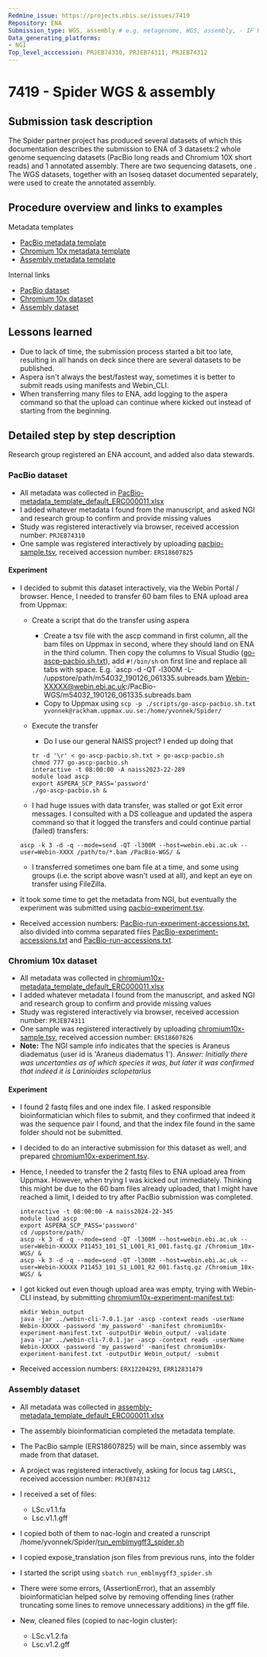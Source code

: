 ```yaml
---
Redmine_issue: https://projects.nbis.se/issues/7419
Repository: ENA
Submission_type: WGS, assembly # e.g. metagenome, WGS, assembly, - IF RELEVANT
Data_generating_platforms:
- NGI
Top_level_acccession: PRJEB74310, PRJEB74311, PRJEB74312
---
```


# 7419 - Spider WGS & assembly

## Submission task description
The Spider partner project has produced several datasets of which this documentation describes the submission to ENA of 3 datasets:2 whole genome sequencing datasets (PacBio long reads and Chromium 10X short reads) and 1 annotated assembly. There are two sequencing datasets, one . The WGS datasets, together with an Isoseq dataset documented separately, were used to create the annotated assembly.

## Procedure overview and links to examples

Metadata templates
* [PacBio metadata template](./data/PacBio-metadata_template_default_ERC000011.xlsx)
* [Chromium 10x metadata template](./data/chromium10x-metadata_template_default_ERC000011.xlsx)
* [Assembly metadata template](./data/assembly-metadata_template_default_ERC000011.xlsx)

Internal links
* [PacBio dataset](#pacbio-dataset)
* [Chromium 10x dataset](#chromium-10x-dataset)
* [Assembly dataset](#assembly-dataset)

## Lessons learned
<!-- What went well? What did not went so well? What would you have done differently? -->
* Due to lack of time, the submission process started a bit too late, resulting in all hands on deck since there are several datasets to be published.
* Aspera isn't always the best/fastest way, sometimes it is better to submit reads using manifests and Webin_CLI.
* When transferring many files to ENA, add logging to the aspera command so that the upload can continue where kicked out instead of starting from the beginning.

## Detailed step by step description

Research group registered an ENA account, and added also data stewards.

### PacBio dataset
* All metadata was collected in [PacBio-metadata_template_default_ERC000011.xlsx](./data/PacBio-metadata_template_default_ERC000011.xlsx)
* I added whatever metadata I found from the manuscript, and asked NGI and research group to confirm and provide missing values
* Study was registered interactively via browser, received accession number: `PRJEB74310`
* One sample was registered interactively by uploading [pacbio-sample.tsv](./data/pacbio-sample.tsv), received accession number: `ERS18607825`

#### Experiment

* I decided to submit this dataset interactively, via the Webin Portal / browser. Hence, I needed to transfer 60 bam files to ENA upload area from Uppmax:
  * Create a script that do the transfer using aspera
    * Create a tsv file with the ascp command in first column, all the bam files on Uppmax in second, where they should land on ENA in the third column. Then copy the columns to Visual Studio ([go-ascp-pacbio.sh.txt](./scripts/go-ascp-pacbio.sh.txt)), add `#!/bin/sh` on first line and replace all tabs with space. E.g. `ascp -d -QT -l300M -L- /uppstore/path/m54032_190126_061335.subreads.bam Webin-XXXXX@webin.ebi.ac.uk:/PacBio-WGS/m54032_190126_061335.subreads.bam
    * Copy to Uppmax using `scp -p ./scripts/go-ascp-pacbio.sh.txt yvonnek@rackham.uppmax.uu.se:/home/yvonnek/Spider/`

  * Execute the transfer
    * Do I use our general NAISS project? I ended up doing that
    ```
    tr -d '\r' < go-ascp-pacbio.sh.txt > go-ascp-pacbio.sh
    chmod 777 go-ascp-pacbio.sh
    interactive -t 08:00:00 -A naiss2023-22-289
    module load ascp
    export ASPERA_SCP_PASS='password'
    ./go-ascp-pacbio.sh &
    ```
  * I had huge issues with data transfer, was stalled or got Exit error messages. I consulted with a DS colleague and updated the aspera command so that it logged the transfers and could continue partial (failed) transfers:
  ```
  ascp -k 3 -d -q --mode=send -QT -l300M --host=webin.ebi.ac.uk --user=Webin-XXXX /path/to/*.bam /PacBio-WGS/ &
  ```
  * I transferred sometimes one bam file at a time, and some using groups (i.e. the script above wasn't used at all), and kept an eye on transfer using FileZilla.

* It took some time to get the metadata from NGI, but eventually the experiment was submitted using [pacbio-experiment.tsv](./data/pacbio-experiment.tsv).
* Received accession numbers: [PacBio-run-experiment-accessions.txt](./data/PacBio-run-experiment-accessions.txt), also divided into comma separated files [PacBio-experiment-accessions.txt](./data/PacBio-experiment-accessions.txt) and [PacBio-run-accessions.txt](./data/PacBio-run-accessions.txt).

### Chromium 10x dataset

* All metadata was collected in [chromium10x-metadata_template_default_ERC000011.xlsx](./data/chromium10x-metadata_template_default_ERC000011.xlsx)
* I added whatever metadata I found from the manuscript, and asked NGI and research group to confirm and provide missing values
* Study was registered interactively via browser, received accession number: `PRJEB74311`
* One sample was registered interactively by uploading [chromium10x-sample.tsv](./data/chromium10x-sample.tsv), received accession number: `ERS18607826`
* **Note:** The NGI sample info indicates that the species is Araneus diadematus (user id is 'Araneus diadematus 1'). *Answer: Initially there was uncertanties as of which species it was, but later it was confirmed that indeed it is Larinioides sclopetarius*

#### Experiment

* I found 2 fastq files and one index file. I asked responsible bioinformatician which files to submit, and they confirmed that indeed it was the sequence pair I found, and that the index file found in the same folder should not be submitted.

* I decided to do an interactive submission for this dataset as well, and prepared [chromium10x-experiment.tsv](./data/chromium10x-experiment.tsv).

* Hence, I needed to transfer the 2 fastq  files to ENA upload area from Uppmax. However, when trying I was kicked out immediately. Thinking this might be due to the 60 bam files already uploaded, that I might have reached a limit, I deided to try after PacBio submission was completed.

  ```
  interactive -t 08:00:00 -A naiss2024-22-345
  module load ascp
  export ASPERA_SCP_PASS='password'
  cd /uppstore/path/
  ascp -k 3 -d -q --mode=send -QT -l300M --host=webin.ebi.ac.uk --user=Webin-XXXXX P11453_101_S1_L001_R1_001.fastq.gz /Chromium_10x-WGS/ &
  ascp -k 3 -d -q --mode=send -QT -l300M --host=webin.ebi.ac.uk --user=Webin-XXXXX P11453_101_S1_L001_R2_001.fastq.gz /Chromium_10x-WGS/ &
  ```
* I got kicked out even though upload area was empty, trying with Webin-CLI instead, by submitting [chromium10x-experiment-manifest.txt](./data/chromium10x-experiment-manifest.txt):
  ```
  mkdir Webin_output
  java -jar ../webin-cli-7.0.1.jar -ascp -context reads -userName Webin-XXXXX -password 'my_password' -manifest chromium10x-experiment-manifest.txt -outputDir Webin_output/ -validate
  java -jar ../webin-cli-7.0.1.jar -ascp -context reads -userName Webin-XXXXX -password 'my_password' -manifest chromium10x-experiment-manifest.txt -outputDir Webin_output/ -submit
  ```
* Received accession numbers: `ERX12204293`, `ERR12831479`

### Assembly dataset

* All metadata was collected in [assembly-metadata_template_default_ERC000011.xlsx](./data/assembly-metadata_template_default_ERC000011.xlsx)
* The assembly bioinformatician completed the metadata template.
* The PacBio sample (ERS18607825) will be main, since assembly was made from that dataset.
* A project was registered interactively, asking for locus tag `LARSCL`, received accession number: `PRJEB74312`

* I received a set of files:
  * LSc.v1.1.fa
  * Lsc.v1.1.gff

* I copied both of them to nac-login and created a runscript /home/yvonnek/Spider/[run_emblmygff3_spider.sh](./scripts/run_emblmygff3_spider.sh)
* I copied expose_translation json files from previous runs, into the folder
* I started the script using `sbatch run_emblmygff3_spider.sh`

* There were some errors, (AssertionError), that an assembly bioinformatician helped solve by removing offending lines (rather truncating some lines to remove unnecessary additions) in the gff file.

* New, cleaned files (copied to nac-login cluster):
  * LSc.v1.2.fa
  * Lsc.v1.2.gff
